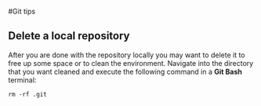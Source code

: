 #Git tips

## Delete a local repository

After you are done with the repository locally you may want to delete it to free up some space or to clean the environment. Navigate into the directory that you want cleaned and execute the following command in a __Git Bash__ terminal:

```Git
rm -rf .git
```